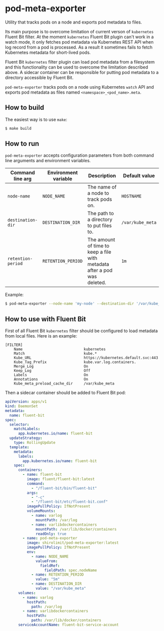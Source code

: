 # pod-meta-exporter

Utility that tracks pods on a node and exports pod metadata to files.

Its main purpose is to overcome limitation of current verson of `kubernetes` Fluent Bit filter.
At the moment `kubernetes` Fluent Bit plugin can't work in a watch mode,
it only fetches pod metadata via Kubernetes REST API when log record from a pod is processed.
As a result it sometimes fails to fetch Kubernetes metadata for short-lived pods.

Fluent Bit `kubernetes` filter plugin can load pod metadata from a filesystem and this functionality
can be used to overcome the limitation described above.
A sidecar container can be responsible for putting pod metadata to a directory accessible by Fluent Bit.

`pod-meta-exporter` tracks pods on a node using Kubernetes `watch` API and exports pod metadata as files
named `<namespace>_<pod_name>.meta`.

## How to build

The easiest way is to use `make`:

```bash
$ make build
```

## How to run

`pod-meta-exporter` accepts configuration parameters from both command line arguments and environment variables.

| Command line arg | Environment variable | Description | Default value |
| --- | --- | --- | --- |
| `node-name` | `NODE_NAME` | The name of a node to track pods on. | `HOSTNAME` |
| `destination-dir` | `DESTINATION_DIR` | The path to a directory to put files to. | `/var/kube_meta` |
| `retention-period` | `RETENTION_PERIOD` | The amount of time to keep a file with metadata after a pod was deleted. | `1m` |

Example:

```bash
$ pod-meta-exporter --node-name 'my-node' --destination-dir '/var/kube_meta' --retention-period 5m
```

## How to use with Fluent Bit

First of all Fluent Bit `kubernetes` filter should be configured to load metadata from local files.
Here is an example:

```
[FILTER]
    Name                            kubernetes
    Match                           kube.*
    Kube_URL                        https://kubernetes.default.svc:443
    Kube_Tag_Prefix                 kube.var.log.containers.  
    Merge_Log                       On
    Keep_Log                        Off
    Labels                          On
    Annotations                     On
    Kube_meta_preload_cache_dir     /var/kube_meta
```

Then a sidecar container should be added to Fluent Bit pod:

```yaml
apiVersion: apps/v1
kind: DaemonSet
metadata:
  name: fluent-bit
spec:
  selector:
    matchLabels:
      app.kubernetes.io/name: fluent-bit
  updateStrategy:
    type: RollingUpdate
  template:
    metadata:
      labels:
        app.kubernetes.io/name: fluent-bit
    spec:
      containers:
        - name: fluent-bit
          image: fluent/fluent-bit:latest
          command: 
            - "/fluent-bit/bin/fluent-bit"
          args: 
            - "-c"
            - "/fluent-bit/etc/fluent-bit.conf"
          imagePullPolicy: IfNotPresent
          volumeMounts:
            - name: varlog
              mountPath: /var/log
            - name: varlibdockercontainers
              mountPath: /var/lib/docker/containers
              readOnly: true
        - name: pod-meta-exporter
          image: shirolimit/pod-meta-exporter:latest
          imagePullPolicy: IfNotPresent
          env:
            - name: NODE_NAME
              valueFrom:
                fieldRef:
                  fieldPath: spec.nodeName
            - name: RETENTION_PERIOD
              value: "5m"
            - name: DESTINATION_DIR
              value: "/var/kube_meta"
      volumes:
        - name: varlog
          hostPath:
            path: /var/log
        - name: varlibdockercontainers
          hostPath:
            path: /var/lib/docker/containers
      serviceAccountName: fluent-bit-service-account
```
